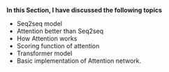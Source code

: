 **In this Section, I have discussed the following topics**

  * Seq2seq model
  * Attention better than Seq2seq
  * How Attention works
  * Scoring function of attention 
  * Transformer model
  * Basic implementation of Attention network.
